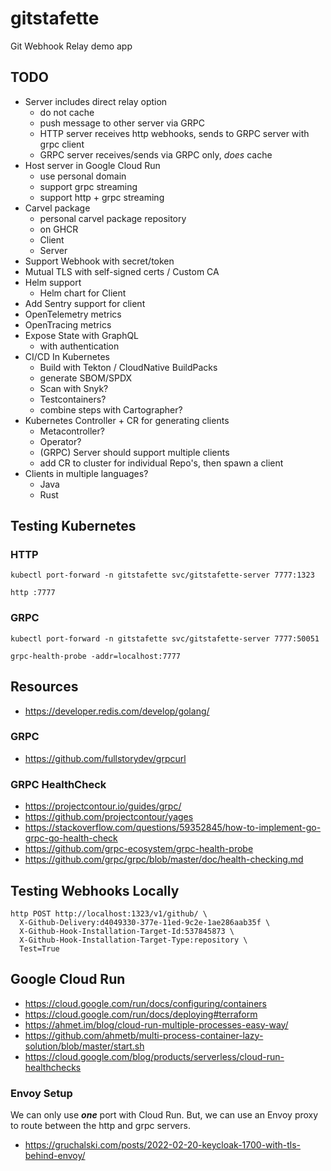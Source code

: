 # gitstafette

Git Webhook Relay demo app

## TODO

* Server includes direct relay option
  * do not cache
  * push message to other server via GRPC
  * HTTP server receives http webhooks, sends to GRPC server with grpc client
  * GRPC server receives/sends via GRPC only, _does_ cache
* Host server in Google Cloud Run
  * use personal domain
  * support grpc streaming
  * support http + grpc streaming
* Carvel package
  * personal carvel package repository
  * on GHCR
  * Client
  * Server
* Support Webhook with secret/token
* Mutual TLS with self-signed certs / Custom CA
* Helm support
  * Helm chart for Client
* Add Sentry support for client
* OpenTelemetry metrics
* OpenTracing metrics
* Expose State with GraphQL
  * with authentication
* CI/CD In Kubernetes
  * Build with Tekton / CloudNative BuildPacks
  * generate SBOM/SPDX
  * Scan with Snyk?
  * Testcontainers?
  * combine steps with Cartographer?
* Kubernetes Controller + CR for generating clients
  * Metacontroller?
  * Operator?
  * (GRPC) Server should support multiple clients
  * add CR to cluster for individual Repo's, then spawn a client
* Clients in multiple languages?
  * Java
  * Rust

## Testing Kubernetes

### HTTP

```shell
kubectl port-forward -n gitstafette svc/gitstafette-server 7777:1323
```

```shell
http :7777
```

### GRPC

```shell
kubectl port-forward -n gitstafette svc/gitstafette-server 7777:50051
```

```shell
grpc-health-probe -addr=localhost:7777
```

## Resources

* https://developer.redis.com/develop/golang/

### GRPC

* https://github.com/fullstorydev/grpcurl

### GRPC HealthCheck

* https://projectcontour.io/guides/grpc/
* https://github.com/projectcontour/yages
* https://stackoverflow.com/questions/59352845/how-to-implement-go-grpc-go-health-check
* https://github.com/grpc-ecosystem/grpc-health-probe
* https://github.com/grpc/grpc/blob/master/doc/health-checking.md

## Testing Webhooks Locally

```shell
http POST http://localhost:1323/v1/github/ \
  X-Github-Delivery:d4049330-377e-11ed-9c2e-1ae286aab35f \
  X-Github-Hook-Installation-Target-Id:537845873 \
  X-Github-Hook-Installation-Target-Type:repository \
  Test=True
```

## Google Cloud Run

* https://cloud.google.com/run/docs/configuring/containers
* https://cloud.google.com/run/docs/deploying#terraform
* https://ahmet.im/blog/cloud-run-multiple-processes-easy-way/
* https://github.com/ahmetb/multi-process-container-lazy-solution/blob/master/start.sh
* https://cloud.google.com/blog/products/serverless/cloud-run-healthchecks

### Envoy Setup

We can only use ***one*** port with Cloud Run.
But, we can use an Envoy proxy to route between the http and grpc servers.

* https://gruchalski.com/posts/2022-02-20-keycloak-1700-with-tls-behind-envoy/